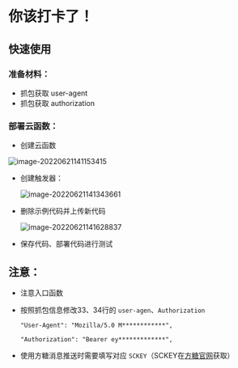 # 你该打卡了！


## 快速使用

### 准备材料：

- 抓包获取 user-agent
- 抓包获取 authorization

### 部署云函数：

- 创建云函数

![image-20220621141153415](%257B%2522code%2522:%2522success%2522,%2522data%2522:%257B%2522url%2522:%2522https:%255C/%255C/cdn.jsdelivr.net%255C/gh%255C/nangongxiaoxin%255C/img@962affa6eb48df0dd05227d76398c816997e5862%255C/2022%255C/06%255C/22%255C/dbb229f7c66befe39339c4945c921a34.png%2522,%2522filemd5%2522:%2522757c240657375403d07342b1770e1156%2522%257D%257D)

- 创建触发器：

  

  ![image-20220621141343661](%257B%2522code%2522:%2522success%2522,%2522data%2522:%257B%2522url%2522:%2522https:%255C/%255C/cdn.jsdelivr.net%255C/gh%255C/nangongxiaoxin%255C/img@fd8439b4bda8f0f065ccc2f7a2f81d73593c4c23%255C/2022%255C/06%255C/22%255C/4cb129c7b7d385702e33ac7945e97957.png%2522,%2522filemd5%2522:%25228695ec158fff8dfef2a116b834499d04%2522%257D%257D)

- 删除示例代码并上传新代码

  

  ![image-20220621141628837](%257B%2522code%2522:%2522success%2522,%2522data%2522:%257B%2522url%2522:%2522https:%255C/%255C/cdn.jsdelivr.net%255C/gh%255C/nangongxiaoxin%255C/img@26e67d0e4ab408cbe42f6bd67061042cb5286071%255C/2022%255C/06%255C/22%255C/739ca4d7be527a7e444d14c262577906.png%2522,%2522filemd5%2522:%25224ccd6f59a784b90a3cdbcde59d0953c7%2522%257D%257D)

- 保存代码、部署代码进行测试

  

## 注意：

- 注意入口函数

- 按照抓包信息修改33、34行的 `user-agen`、`Authorization`

  `"User-Agent": "Mozilla/5.0 M************",`

  `"Authorization": "Bearer ey*************",`

  

- 使用方糖消息推送时需要填写对应 `SCKEY`（SCKEY在[方糖官网](https://sc.ftqq.com/3.version)获取）

